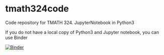 # tmath324code
Code repository for TMATH 324. JupyterNotebook in Python3

If you do not have a local copy of Python3 and Jupyter notebook, you can use Binder 

[![Binder](https://mybinder.org/badge_logo.svg)](https://mybinder.org/v2/gh/yajuna/tmath324code/master)
